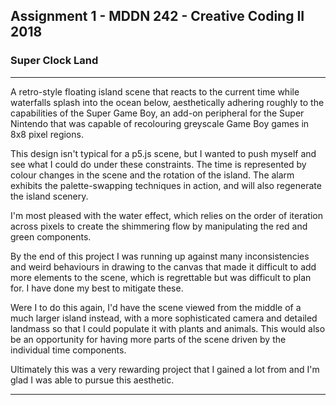 ## Assignment 1 - MDDN 242 - Creative Coding II 2018

### Super Clock Land

---

A retro-style floating island scene that reacts to the current time while waterfalls splash into the ocean below, aesthetically adhering roughly to the capabilities of the Super Game Boy, an add-on peripheral for the Super Nintendo that was capable of recolouring greyscale Game Boy games in 8x8 pixel regions.


This design isn't typical for a p5.js scene, but I wanted to push myself and see what I could do under these constraints.
The time is represented by colour changes in the scene and the rotation of the island. The alarm exhibits the palette-swapping techniques in action, and will also regenerate the island scenery.

I'm most pleased with the water effect, which relies on the order of iteration across pixels to create the shimmering flow by manipulating the red and green components.

By the end of this project I was running up against many inconsistencies and weird behaviours in drawing to the canvas that made it difficult to add more elements to the scene, which is regrettable but was difficult to plan for. I have done my best to mitigate these.

Were I to do this again, I'd have the scene viewed from the middle of a much larger island instead, with a more sophisticated camera and detailed landmass so that I could populate it with plants and animals. This would also be an opportunity for having more parts of the scene driven by the individual time components.


Ultimately this was a very rewarding project that I gained a lot from and I'm glad I was able to pursue this aesthetic.

---
